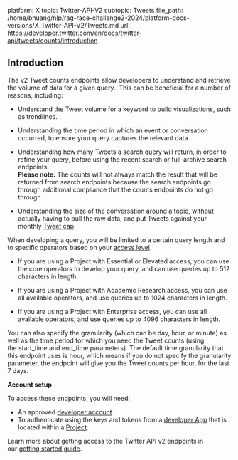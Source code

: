 platform: X
topic: Twitter-API-V2
subtopic: Tweets
file_path: /home/bhuang/nlp/rag-race-challenge2-2024/platform-docs-versions/X_Twitter-API-V2/Tweets.md
url: https://developer.twitter.com/en/docs/twitter-api/tweets/counts/introduction


## Introduction

The v2 Tweet counts endpoints allow developers to understand and retrieve the volume of data for a given query.  This can be beneficial for a number of reasons, including:

* Understand the Tweet volume for a keyword to build visualizations, such as trendlines.  
    
* Understanding the time period in which an event or conversation occurred, to ensure your query captures the relevant data
* Understanding how many Tweets a search query will return, in order to refine your query, before using the recent search or full-archive search endpoints.  
    **Please note:** The counts will not always match the result that will be returned from search endpoints because the search endpoints go through additional compliance that the counts endpoints do not go through
* Understanding the size of the conversation around a topic, without actually having to pull the raw data, and put Tweets against your monthly [Tweet cap](https://developer.twitter.com/en/docs/twitter-api/tweet-caps). 

When developing a query, you will be limited to a certain query length and to specific operators based on your [access level](https://developer.twitter.com/en/docs/twitter-api/getting-started/about-twitter-api#v2-access-level). 

* If you are using a Project with Essential or Elevated access, you can use the core operators to develop your query, and can use queries up to 512 characters in length. 
* If you are using a Project with Academic Research access, you can use all available operators, and use queries up to 1024 characters in length.   
    
* If you are using a Project with Enterprise access, you can use all available operators, and use queries up to 4096 characters in length.   
      
    

You can also specify the granularity (which can be day, hour, or minute) as well as the time period for which you need the Tweet counts (using the start\_time and end\_time parameters). The default time granularity that this endpoint uses is hour, which means if you do not specify the granularity parameter, the endpoint will give you the Tweet counts per hour, for the last 7 days.  

**Account setup**

To access these endpoints, you will need:

* An approved [developer account](https://developer.twitter.com/en/portal/petition/essential/basic-info).
* To authenticate using the keys and tokens from a [developer App](https://developer.twitter.com/en/docs/apps) that is located within a [Project](https://developer.twitter.com/en/docs/projects). 

Learn more about getting access to the Twitter API v2 endpoints in our [getting started guide](https://developer.twitter.com/en/docs/twitter-api/getting-started/getting-access-to-the-twitter-api).